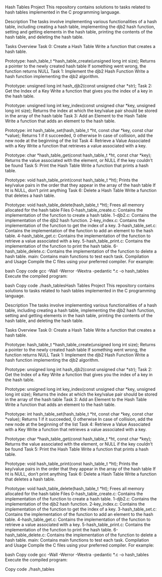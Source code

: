 Hash Tables Project
This repository contains solutions to tasks related to hash tables implemented in the C programming language.

Description
The tasks involve implementing various functionalities of a hash table, including creating a hash table, implementing the djb2 hash function, setting and getting elements in the hash table, printing the contents of the hash table, and deleting the hash table.

Tasks Overview
Task 0: Create a Hash Table
Write a function that creates a hash table.

Prototype: hash_table_t *hash_table_create(unsigned long int size);
Returns a pointer to the newly created hash table
If something went wrong, the function returns NULL
Task 1: Implement the djb2 Hash Function
Write a hash function implementing the djb2 algorithm.

Prototype: unsigned long int hash_djb2(const unsigned char *str);
Task 2: Get the Index of a Key
Write a function that gives you the index of a key in the hash table.

Prototype: unsigned long int key_index(const unsigned char *key, unsigned long int size);
Returns the index at which the key/value pair should be stored in the array of the hash table
Task 3: Add an Element to the Hash Table
Write a function that adds an element to the hash table.

Prototype: int hash_table_set(hash_table_t *ht, const char *key, const char *value);
Returns 1 if it succeeded, 0 otherwise
In case of collision, add the new node at the beginning of the list
Task 4: Retrieve a Value Associated with a Key
Write a function that retrieves a value associated with a key.

Prototype: char *hash_table_get(const hash_table_t *ht, const char *key);
Returns the value associated with the element, or NULL if the key couldn’t be found
Task 5: Print the Hash Table
Write a function that prints a hash table.

Prototype: void hash_table_print(const hash_table_t *ht);
Prints the key/value pairs in the order that they appear in the array of the hash table
If ht is NULL, don’t print anything
Task 6: Delete a Hash Table
Write a function that deletes a hash table.

Prototype: void hash_table_delete(hash_table_t *ht);
Frees all memory allocated for the hash table
Files
0-hash_table_create.c: Contains the implementation of the function to create a hash table.
1-djb2.c: Contains the implementation of the djb2 hash function.
2-key_index.c: Contains the implementation of the function to get the index of a key.
3-hash_table_set.c: Contains the implementation of the function to add an element to the hash table.
4-hash_table_get.c: Contains the implementation of the function to retrieve a value associated with a key.
5-hash_table_print.c: Contains the implementation of the function to print the hash table.
6-hash_table_delete.c: Contains the implementation of the function to delete a hash table.
main: Contains main functions to test each task.
Compilation and Usage
Compile the C files using your preferred compiler. For example:

bash
Copy code
gcc -Wall -Werror -Wextra -pedantic *.c -o hash_tables
Execute the compiled program:

bash
Copy code
./hash_tablesHash Tables Project
This repository contains solutions to tasks related to hash tables implemented in the C programming language.

Description
The tasks involve implementing various functionalities of a hash table, including creating a hash table, implementing the djb2 hash function, setting and getting elements in the hash table, printing the contents of the hash table, and deleting the hash table.

Tasks Overview
Task 0: Create a Hash Table
Write a function that creates a hash table.

Prototype: hash_table_t *hash_table_create(unsigned long int size);
Returns a pointer to the newly created hash table
If something went wrong, the function returns NULL
Task 1: Implement the djb2 Hash Function
Write a hash function implementing the djb2 algorithm.

Prototype: unsigned long int hash_djb2(const unsigned char *str);
Task 2: Get the Index of a Key
Write a function that gives you the index of a key in the hash table.

Prototype: unsigned long int key_index(const unsigned char *key, unsigned long int size);
Returns the index at which the key/value pair should be stored in the array of the hash table
Task 3: Add an Element to the Hash Table
Write a function that adds an element to the hash table.

Prototype: int hash_table_set(hash_table_t *ht, const char *key, const char *value);
Returns 1 if it succeeded, 0 otherwise
In case of collision, add the new node at the beginning of the list
Task 4: Retrieve a Value Associated with a Key
Write a function that retrieves a value associated with a key.

Prototype: char *hash_table_get(const hash_table_t *ht, const char *key);
Returns the value associated with the element, or NULL if the key couldn’t be found
Task 5: Print the Hash Table
Write a function that prints a hash table.

Prototype: void hash_table_print(const hash_table_t *ht);
Prints the key/value pairs in the order that they appear in the array of the hash table
If ht is NULL, don’t print anything
Task 6: Delete a Hash Table
Write a function that deletes a hash table.

Prototype: void hash_table_delete(hash_table_t *ht);
Frees all memory allocated for the hash table
Files
0-hash_table_create.c: Contains the implementation of the function to create a hash table.
1-djb2.c: Contains the implementation of the djb2 hash function.
2-key_index.c: Contains the implementation of the function to get the index of a key.
3-hash_table_set.c: Contains the implementation of the function to add an element to the hash table.
4-hash_table_get.c: Contains the implementation of the function to retrieve a value associated with a key.
5-hash_table_print.c: Contains the implementation of the function to print the hash table.
6-hash_table_delete.c: Contains the implementation of the function to delete a hash table.
main: Contains main functions to test each task.
Compilation and Usage
Compile the C files using your preferred compiler. For example:

bash
Copy code
gcc -Wall -Werror -Wextra -pedantic *.c -o hash_tables
Execute the compiled program:


Copy code
./hash_tables